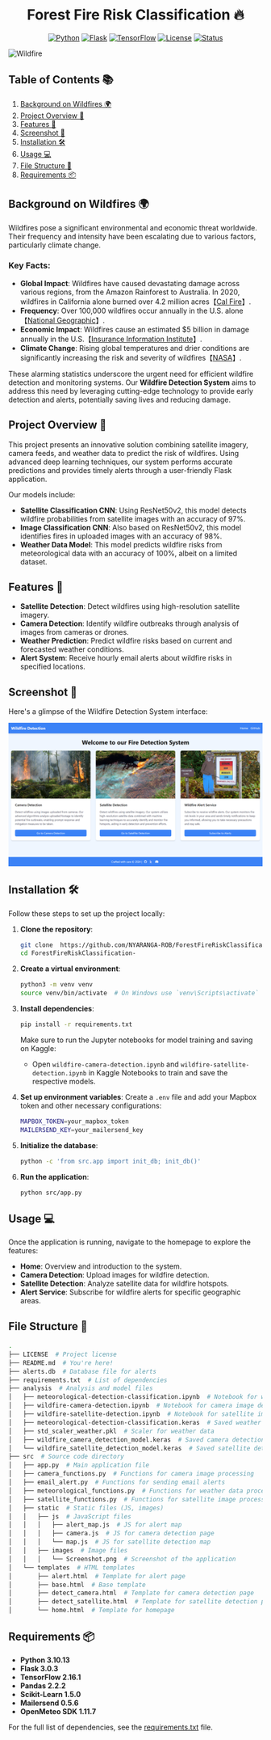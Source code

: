 <h1 align="center">Forest Fire Risk Classification 🔥</h1>

<div align="center">
  
[![Python](https://img.shields.io/badge/Python-3.10.13-blue.svg?logo=python)](https://www.python.org/downloads/release/python-31013/)
[![Flask](https://img.shields.io/badge/Flask-3.0.3-lightgrey.svg?logo=flask)](https://flask.palletsprojects.com/en/3.0.x/)
[![TensorFlow](https://img.shields.io/badge/TensorFlow-2.16.1-orange.svg?logo=tensorflow)](https://www.tensorflow.org/)
[![License](https://img.shields.io/badge/License-Apache%202.0-green.svg)](LICENSE)
[![Status](https://img.shields.io/badge/Status-Active-brightgreen.svg)](https://github.com/username/repo)

</div>

![Wildfire](https://medforest.net/wp-content/uploads/2019/03/forest-fire-2268725_1280.jpg)

## Table of Contents 📚

1. [Background on Wildfires 🌍](#background-on-wildfires-)
2. [Project Overview 🚀](#project-overview-)
3. [Features 🌟](#features-)
4. [Screenshot 📸](#screenshot-)
5. [Installation 🛠️](#installation-%EF%B8%8F)
6. [Usage 💻](#usage-)
7. [File Structure 📁](#file-structure-)
8. [Requirements 📦](#requirements-)


## Background on Wildfires 🌍

Wildfires pose a significant environmental and economic threat worldwide. Their frequency and intensity have been escalating due to various factors, particularly climate change.

### Key Facts:

- **Global Impact**: Wildfires have caused devastating damage across various regions, from the Amazon Rainforest to Australia. In 2020, wildfires in California alone burned over 4.2 million acres【[Cal Fire](https://www.fire.ca.gov/incidents/2020/)】.
- **Frequency**: Over 100,000 wildfires occur annually in the U.S. alone【[National Geographic](https://www.nationalgeographic.com/environment/article/wildfires)】.
- **Economic Impact**: Wildfires cause an estimated $5 billion in damage annually in the U.S.【[Insurance Information Institute](https://www.iii.org/fact-statistic/facts-statistics-wildfires)】.
- **Climate Change**: Rising global temperatures and drier conditions are significantly increasing the risk and severity of wildfires【[NASA](https://climate.nasa.gov/news/2878/the-link-between-climate-change-and-wildfires/)】.

These alarming statistics underscore the urgent need for efficient wildfire detection and monitoring systems. Our **Wildfire Detection System** aims to address this need by leveraging cutting-edge technology to provide early detection and alerts, potentially saving lives and reducing damage.

## Project Overview 🚀

This project presents an innovative solution combining satellite imagery, camera feeds, and weather data to predict the risk of wildfires. Using advanced deep learning techniques, our system performs accurate predictions and provides timely alerts through a user-friendly Flask application. 

Our models include:
- **Satellite Classification CNN**: Using ResNet50v2, this model detects wildfire probabilities from satellite images with an accuracy of 97%.
- **Image Classification CNN**: Also based on ResNet50v2, this model identifies fires in uploaded images with an accuracy of 98%.
- **Weather Data Model**: This model predicts wildfire risks from meteorological data with an accuracy of 100%, albeit on a limited dataset.

## Features 🌟

- **Satellite Detection**: Detect wildfires using high-resolution satellite imagery.
- **Camera Detection**: Identify wildfire outbreaks through analysis of images from cameras or drones.
- **Weather Prediction**: Predict wildfire risks based on current and forecasted weather conditions.
- **Alert System**: Receive hourly email alerts about wildfire risks in specified locations.

## Screenshot 📸

Here's a glimpse of the Wildfire Detection System interface:

![Screenshot](src/static/images/Screenshot.png)

## Installation 🛠️

Follow these steps to set up the project locally:

1. **Clone the repository**:
   ```bash
   git clone  https://github.com/NYARANGA-ROB/ForestFireRiskClassification-
   cd ForestFireRiskClassification-
   ```

2. **Create a virtual environment**:
   ```bash
   python3 -m venv venv
   source venv/bin/activate  # On Windows use `venv\Scripts\activate`
   ```

3. **Install dependencies**:
   ```bash
   pip install -r requirements.txt
   ```

   Make sure to run the Jupyter notebooks for model training and saving on Kaggle:
   - Open `wildfire-camera-detection.ipynb` and `wildfire-satellite-detection.ipynb` in Kaggle Notebooks to train and save the respective models.

4. **Set up environment variables**:
   Create a `.env` file and add your Mapbox token and other necessary configurations:
   ```bash
   MAPBOX_TOKEN=your_mapbox_token
   MAILERSEND_KEY=your_mailersend_key
   ```

5. **Initialize the database**:
   ```bash
   python -c 'from src.app import init_db; init_db()'
   ```

6. **Run the application**:
   ```bash
   python src/app.py
   ```

## Usage 💻

Once the application is running, navigate to the homepage to explore the features:

- **Home**: Overview and introduction to the system.
- **Camera Detection**: Upload images for wildfire detection.
- **Satellite Detection**: Analyze satellite data for wildfire hotspots.
- **Alert Service**: Subscribe for wildfire alerts for specific geographic areas.

## File Structure 📁

```bash
.
├── LICENSE  # Project license
├── README.md  # You're here!
├── alerts.db  # Database file for alerts
├── requirements.txt  # List of dependencies
├── analysis  # Analysis and model files
│   ├── meteorological-detection-classification.ipynb  # Notebook for weather-based detection
│   ├── wildfire-camera-detection.ipynb  # Notebook for camera image detection
│   ├── wildfire-satellite-detection.ipynb  # Notebook for satellite image detection
│   ├── meteorological-detection-classification.keras  # Saved weather detection model
│   ├── std_scaler_weather.pkl  # Scaler for weather data
│   ├── wildfire_camera_detection_model.keras  # Saved camera detection model
│   └── wildfire_satellite_detection_model.keras  # Saved satellite detection model
├── src  # Source code directory
│   ├── app.py  # Main application file
│   ├── camera_functions.py  # Functions for camera image processing
│   ├── email_alert.py  # Functions for sending email alerts
│   ├── meteorological_functions.py  # Functions for weather data processing
│   ├── satellite_functions.py  # Functions for satellite image processing
│   ├── static  # Static files (JS, images)
│   │   ├── js  # JavaScript files
│   │   │   ├── alert_map.js  # JS for alert map
│   │   │   ├── camera.js  # JS for camera detection page
│   │   │   └── map.js  # JS for satellite detection map
│   │   ├── images  # Image files
│   │   │   └── Screenshot.png  # Screenshot of the application
│   └── templates  # HTML templates
│       ├── alert.html  # Template for alert page
│       ├── base.html  # Base template
│       ├── detect_camera.html  # Template for camera detection page
│       ├── detect_satellite.html  # Template for satellite detection page
│       └── home.html  # Template for homepage
```

## Requirements 📦

- **Python 3.10.13**
- **Flask 3.0.3**
- **TensorFlow 2.16.1**
- **Pandas 2.2.2**
- **Scikit-Learn 1.5.0**
- **Mailersend 0.5.6**
- **OpenMeteo SDK 1.11.7**
  

For the full list of dependencies, see the [requirements.txt](requirements.txt) file.




